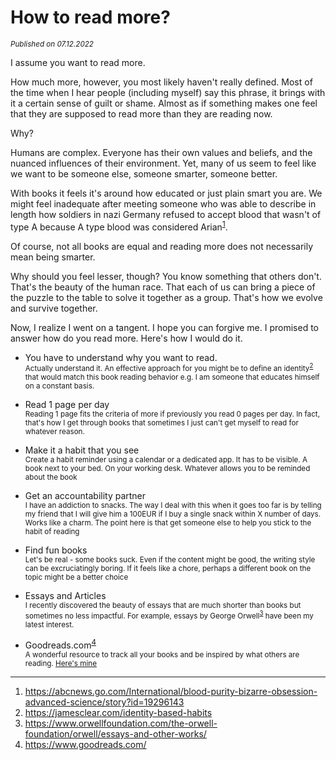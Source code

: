 # How to read more?
<small><em>Published on 07.12.2022</em></small>

I assume you want to read more.

How much more, however, you most likely haven't really defined. Most of the time when I hear people (including myself) say this phrase, it brings with it a certain sense of guilt or shame. Almost as if something makes one feel that they are supposed to read more than they are reading now.

Why?

Humans are complex. Everyone has their own values and beliefs, and the nuanced influences of their environment. Yet, many of us seem to feel like we want to be someone else, someone smarter, someone better.

With books it feels it's around how educated or just plain smart you are. We might feel inadequate after meeting someone who was able to describe in length how soldiers in nazi Germany refused to accept blood that wasn't of type A because A type blood was considered Arian<sup>[1](https://abcnews.go.com/International/blood-purity-bizarre-obsession-advanced-science/story?id=19296143)</sup>.

Of course, not all books are equal and reading more does not necessarily mean being smarter.

Why should you feel lesser, though? You know something that others don't. That's the beauty of the human race. That each of us can bring a piece of the puzzle to the table to solve it together as a group. That's how we evolve and survive together.

Now, I realize I went on a tangent. I hope you can forgive me. I promised to answer how do you read more. Here's how I would do it.

- You have to understand why you want to read.<br/>
<small> Actually understand it. An effective approach for you might be to define an identity<sup>[2](https://jamesclear.com/identity-based-habits)</sup> that would match this book reading behavior e.g. I am someone that educates himself on a constant basis.</small>

- Read 1 page per day<br/>
<small>Reading 1 page fits the criteria of more if previously you read 0 pages per day. In fact, that's how I get through books that sometimes I just can't get myself to read for whatever reason.</small>

- Make it a habit that you see<br/>
<small>Create a habit reminder using a calendar or a dedicated app. It has to be visible. A book next to your bed. On your working desk. Whatever allows you to be reminded about the book</small>

- Get an accountability partner<br/>
<small>I have an addiction to snacks. The way I deal with this when it goes too far is by telling my friend that I will give him a 100EUR if I buy a single snack within X number of days. Works like a charm. The point here is that get someone else to help you stick to the habit of reading</small>

- Find fun books<br/>
<small>Let's be real - some books suck. Even if the content might be good, the writing style can be excruciatingly boring. If it feels like a chore, perhaps a different book on the topic might be a better choice</small>

- Essays and Articles<br/>
<small>I recently discovered the beauty of essays that are much shorter than books but sometimes no less impactful. For example, essays by George Orwell<sup>[3](https://www.orwellfoundation.com/the-orwell-foundation/orwell/essays-and-other-works/)</sup> have been my latest interest.</small>

- Goodreads.com<sup>[4](https://www.goodreads.com/)</sup><br/>
<small>A wonderful resource to track all your books and be inspired by what others are reading. [Here's mine](https://www.goodreads.com/user/show/66778938-rolands-jegorovs) </small>


<hr />

1. https://abcnews.go.com/International/blood-purity-bizarre-obsession-advanced-science/story?id=19296143
2. https://jamesclear.com/identity-based-habits
3. https://www.orwellfoundation.com/the-orwell-foundation/orwell/essays-and-other-works/
4. https://www.goodreads.com/
